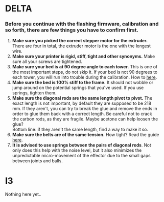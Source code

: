 # DELTA
### Before you continue with the flashing firmware, calibration and so forth, there are few things you have to confirm first.
1. **Make sure you picked the correct stepper motor for the extruder.** There are four in total, the extruder motor is the one with the longest wire.
2. **Make sure your printer is rigid, stiff, tight and other synonyms.** Make sure all your screws are tightened.
3. **Make sure your bed is at 90 degree angle to each tower.** This is one of the most important steps, do not skip it. If your bed is not 90 degrees to each tower, you will run into trouble during the calibration. How to [here](https://github.com/FLSun3dp/FLSun-Kossel-Mini/wiki/77.-Troubleshooting#how-do-i-verify-whether-or-not-my-bed-is-at-90-degrees-to-the-towers).
4. **Make sure the bed is 100% stiff to the frame.** It should not wobble or jump around on the potential springs that you've used. If you use springs, tighten them.
5. **Make sure the diagonal rods are the same length pivot to pivot.** The exact length is not important, by default they are supposed to be 218 mm. If they aren't, you can try to break the glue and remove the ends in order to glue them back with a correct length. Be careful not to crack the carbon rods, as they are fragile. Maybe acetone can help loosen the glue?  
Bottom line: if they aren't the same length, find a way to make it so.  
6. **Make sure the belts are of the same tension.** How tight? Read the guide [here](https://github.com/FLSun3dp/FLSun-Kossel-Mini/wiki/09.-Troubleshooting-&-FAQ#how-tight-should-the-belt-be-how-do-i-measure-belt-tightness).
7. **It is advised to use springs between the pairs of diagonal rods**. Not only does this help with the noise level, but it also minimizes the unpredictable micro-movement of the effector due to the small gaps between joints and balls.

# I3
Nothing here yet..